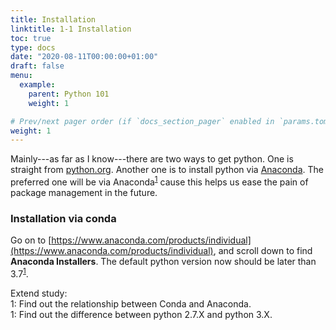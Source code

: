 ```yaml
---
title: Installation
linktitle: 1-1 Installation
toc: true
type: docs
date: "2020-08-11T00:00:00+01:00"
draft: false
menu:
  example:
    parent: Python 101
    weight: 1

# Prev/next pager order (if `docs_section_pager` enabled in `params.toml`)
weight: 1
---
```


Mainly---as far as I know---there are two ways to get python. One is straight from [python.org](https://www.python.org). Another one is to install python via [Anaconda](https://www.anaconda.com/products/individual). The preferred one will be via Anaconda<sup>[1](#1\*)</sup> cause this helps us ease the pain of package management in the future.


### Installation via conda
Go on to [https://www.anaconda.com/products/individual](https://www.anaconda.com/products/individual), and scroll down to find **Anaconda Installers**. The default python version now should be later than 3.7<sup>[1](#2\*\*)</sup>.

Extend study:\
<a name="1\*">1</a>: Find out the relationship between Conda and Anaconda.\
<a name="2\*\*">1</a>: Find out the difference between python 2.7.X and python 3.X.
